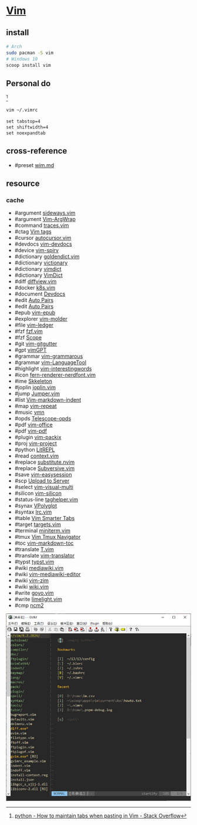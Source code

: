 # [Vim](https://github.com/vim/vim)

## install

```sh
# Arch
sudo pacman -S vim
# Windows 10
scoop install vim
```

## Personal do

[^1]

```sh
vim ~/.vimrc
```

```
set tabstop=4
set shiftwidth=4
set noexpandtab
```

## cross-reference

- #preset [wim.md](/bin/vim/wim.md)

## resource

### cache

- #argument [sideways.vim](https://github.com/AndrewRadev/sideways.vim)
- #argument [Vim-ArgWrap](https://git.foosoft.net/alex/vim-argwrap)
- #command [traces.vim](https://github.com/markonm/traces.vim)
- #ctag [Vim tags](https://github.com/lukelbd/vim-tags)
- #cursor [autocursor.vim](https://github.com/yukimemi/autocursor.vim)
- #devdocs [vim-devdocs](https://github.com/romainl/vim-devdocs)
- #device [vim-spirv](https://github.com/kbenzie/vim-spirv)
- #dictionary [goldendict.vim](https://github.com/jiazhoulvke/goldendict.vim)
- #dictionary [victionary](https://github.com/farconics/victionary)
- #dictionary [vimdict](https://github.com/koonix/vimdict)
- #dictionary [VimDict](https://github.com/wolandark/vimdict)
- #diff [diffview.vim](https://github.com/zeminzhou/diffview.vim)
- #docker [k8s.vim](https://github.com/skanehira/k8s.vim)
- #document [Devdocs](https://github.com/girishji/devdocs.vim)
- #edit [Auto Pairs](https://github.com/jiangmiao/auto-pairs)
- #edit [Auto Pairs](https://github.com/LunarWatcher/auto-pairs)
- #epub [vim-epub](https://github.com/vim-scripts/Vim-EPUB)
- #explorer [vim-molder](https://github.com/mattn/vim-molder)
- #file [vim-ledger](https://github.com/ledger/vim-ledger)
- #fzf [fzf.vim](https://github.com/junegunn/fzf.vim)
- #fzf [Scope](https://github.com/girishji/scope.vim)
- #git [vim-gitgutter](https://github.com/airblade/vim-gitgutter)
- #gpt [vimGPT](https://github.com/ishan0102/vimGPT)
- #grammar [vim-grammarous](https://github.com/rhysd/vim-grammarous)
- #grammar [vim-LanguageTool](https://github.com/dpelle/vim-LanguageTool)
- #highlight [vim-interestingwords](https://github.com/lfv89/vim-interestingwords)
- #icon [fern-renderer-nerdfont.vim](https://github.com/lambdalisue/vim-fern-renderer-nerdfont)
- #ime [Skkeleton](https://github.com/vim-skk/skkeleton)
- #joplin [joplin.vim](https://github.com/tenfyzhong/joplin.vim)
- #jump [Jumper.vim](https://github.com/homerours/jumper.vim)
- #list [Vim-markdown-indent](https://github.com/sergei-mironov/vim-markdown-indent)
- #map [vim-repeat](https://github.com/tpope/vim-repeat)
- #music [vmn](https://github.com/Dudemanguy/vmn)
- #opds [Telescope-opds](https://github.com/kolja/telescope-opds)
- #pdf [vim-office](https://github.com/Konfekt/vim-office)
- #pdf [vim-pdf](https://github.com/makerj/vim-pdf)
- #plugin [vim-packix](https://github.com/halostatue/vim-packix)
- #proj [vim-project](https://github.com/leafOfTree/vim-project)
- #python [LitREPL](https://github.com/sergei-mironov/litrepl.vim)
- #read [context.vim](https://github.com/wellle/context.vim)
- #replace [substitute.nvim](https://github.com/gbprod/substitute.nvim)
- #replace [Subversive.vim](https://github.com/svermeulen/vim-subversive)
- #save [vim-easysession](https://github.com/jamescherti/vim-easysession)
- #scp [Upload to Server](https://github.com/nenieiri/upload_to_server)
- #select [vim-visual-multi](https://github.com/mg979/vim-visual-multi)
- #silicon [vim-silicon](https://github.com/segeljakt/vim-silicon)
- #status-line [taghelper.vim](https://github.com/mgedmin/taghelper.vim)
- #synax [VPolyglot](https://github.com/sheerun/vim-polyglot)
- #syntax [lrc.vim](https://github.com/vim-scripts/lrc.vim)
- #table [Vim Smarter Tabs](https://github.com/Thyrum/vim-stabs)
- #target [targets.vim](https://github.com/wellle/targets.vim)
- #terminal [miniterm.vim](https://github.com/hahdookin/miniterm.vim)
- #tmux [Vim Tmux Navigator](https://github.com/christoomey/vim-tmux-navigator)
- #toc [vim-markdown-toc](https://github.com/mzlogin/vim-markdown-toc)
- #translate [T.vim](https://github.com/sicong-li/T.vim)
- #translate [vim-translator](https://github.com/voldikss/vim-translator)
- #typst [typst.vim](https://github.com/kaarmu/typst.vim)
- #wiki [mediawiki.vim](https://github.com/chikamichi/mediawiki.vim)
- #wiki [vim-mediawiki-editor](https://github.com/aquach/vim-mediawiki-editor)
- #wiki [vim-zim](https://github.com/jakykong/vim-zim)
- #wiki [wiki.vim](https://github.com/lervag/wiki.vim)
- #write [goyo.vim](https://github.com/junegunn/goyo.vim)
- #write [limelight.vim](https://github.com/junegunn/limelight.vim)
- #cmp [ncm2](https://github.com/ncm2/ncm2)

[^1]: [python - How to maintain tabs when pasting in Vim - Stack Overflow](https://stackoverflow.com/questions/12584465/how-to-maintain-tabs-when-pasting-in-vim)

![gvim](/_image/opt/gvim.png)

